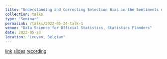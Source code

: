 ```yaml
---
title: "Understanding and Correcting Selection Bias in the Sentiments derived from Flemish Tweets"
collection: talks
type: "Seminar"
permalink: /talks/2022-05-24-talk-1
venue: "Data Science for Official Statistics, Statistics Flanders"
date: 2022-05-23
location: "Leuven, Belgium"
---
```


[link](https://www.vlaanderen.be/statistiek-vlaanderen/sv-seminarie-data-science-voor-openbare-statistieken-onderzoeksresultaten-academische-samenwerking) 
[slides](https://github.com/jtonglet/Twitter-Selection-Bias/blob/main/presentation_slides.pdf)
[recording](https://www.youtube.com/watch?v=N2mpdJVdt0s)
